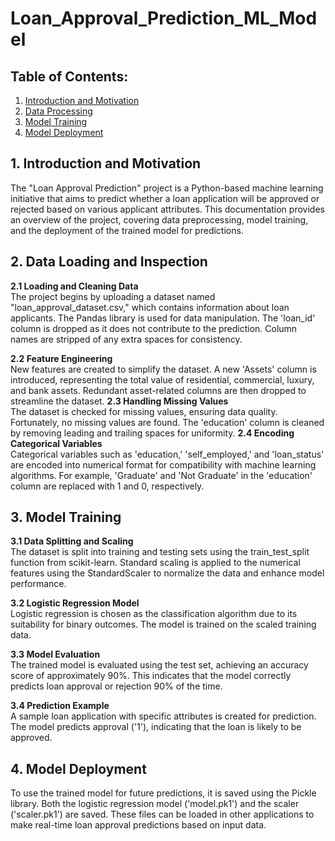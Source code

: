 # Loan_Approval_Prediction_ML_Model

## Table of Contents:
1. [Introduction and Motivation](#data)
2. [Data Processing](#cau2)
3. [Model Training](#cau3)
4. [Model Deployment](#cau4)

<div id='data'/>
  
## 1. Introduction and Motivation
The "Loan Approval Prediction" project is a Python-based machine learning initiative that aims to predict whether a loan application will be approved or rejected based on various applicant attributes. This documentation provides an overview of the project, covering data preprocessing, model training, and the deployment of the trained model for predictions.
  
  
## 2. Data Loading and Inspection
**2.1 Loading and Cleaning Data**  
The project begins by uploading a dataset named "loan_approval_dataset.csv," which contains information about loan applicants. The Pandas library is used for data manipulation. The 'loan_id' column is dropped as it does not contribute to the prediction. Column names are stripped of any extra spaces for consistency.

**2.2 Feature Engineering**  
New features are created to simplify the dataset. A new 'Assets' column is introduced, representing the total value of residential, commercial, luxury, and bank assets. Redundant asset-related columns are then dropped to streamline the dataset.
**2.3 Handling Missing Values**  
The dataset is checked for missing values, ensuring data quality. Fortunately, no missing values are found. The 'education' column is cleaned by removing leading and trailing spaces for uniformity.
**2.4 Encoding Categorical Variables**  
Categorical variables such as 'education,' 'self_employed,' and 'loan_status' are encoded into numerical format for compatibility with machine learning algorithms. For example, 'Graduate' and 'Not Graduate' in the 'education' column are replaced with 1 and 0, respectively.
<div id='cau3'/>

## 3.  Model Training

**3.1 Data Splitting and Scaling**  
The dataset is split into training and testing sets using the train_test_split function from scikit-learn. Standard scaling is applied to the numerical features using the StandardScaler to normalize the data and enhance model performance.

**3.2 Logistic Regression Model**  
Logistic regression is chosen as the classification algorithm due to its suitability for binary outcomes. The model is trained on the scaled training data.

**3.3 Model Evaluation**  
The trained model is evaluated using the test set, achieving an accuracy score of approximately 90%. This indicates that the model correctly predicts loan approval or rejection 90% of the time.

**3.4 Prediction Example**  
A sample loan application with specific attributes is created for prediction. The model predicts approval ('1'), indicating that the loan is likely to be approved.

<div id='cau4'/>

  
## 4. Model Deployment
To use the trained model for future predictions, it is saved using the Pickle library. Both the logistic regression model ('model.pk1') and the scaler ('scaler.pk1') are saved. These files can be loaded in other applications to make real-time loan approval predictions based on input data.
